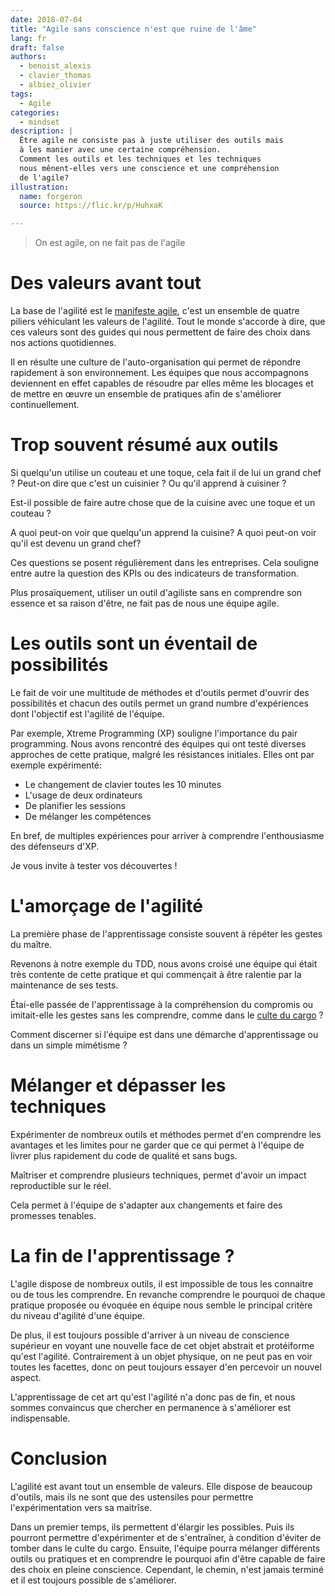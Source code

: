 ```yaml
---
date: 2018-07-04
title: "Agile sans conscience n'est que ruine de l'âme"
lang: fr
draft: false
authors:
  - benoist_alexis
  - clavier_thomas
  - albiez_olivier
tags:
  - Agile
categories:
  - mindset
description: |
  Être agile ne consiste pas à juste utiliser des outils mais
  à les manier avec une certaine compréhension.
  Comment les outils et les techniques et les techniques
  nous mênent-elles vers une conscience et une compréhension
  de l'agile?
illustration:
  name: forgeron
  source: https://flic.kr/p/HuhxaK

---
```


> On est agile, on ne fait pas de l'agile


# Des valeurs avant tout

La base de l'agilité est le [manifeste agile](http://agilemanifesto.org/iso/fr/manifesto.html),
c'est un ensemble de quatre piliers véhiculant les valeurs de l'agilité.
Tout le monde s'accorde à dire, que ces valeurs sont des guides
qui nous permettent de faire des choix dans nos actions quotidiennes.

Il en résulte une culture de l'auto-organisation qui permet de répondre
rapidement à son environnement.
Les équipes que nous accompagnons deviennent en effet capables de
résoudre par elles même les blocages et de mettre en
œuvre un ensemble de pratiques afin de s'améliorer continuellement.

# Trop souvent résumé aux outils

Si quelqu'un utilise un couteau et une toque,
cela fait il de lui un grand chef ? Peut-on dire que c'est un cuisinier ?
Ou qu'il apprend à cuisiner ?

Est-il possible de faire autre chose que de la cuisine avec une toque et un couteau ?

A quoi peut-on voir que quelqu'un apprend la cuisine?
A quoi peut-on voir qu'il est devenu un grand chef?

Ces questions se posent régulièrement dans les entreprises.
Cela souligne entre autre la question des KPIs ou des indicateurs de transformation.

Plus prosaïquement, utiliser un outil d'agiliste sans en comprendre son essence
et sa raison d'être, ne fait pas de nous une équipe agile.

# Les outils sont un éventail de possibilités

Le fait de voir une multitude de méthodes et d'outils permet d'ouvrir
des possibilités et chacun des outils permet un grand numbre d'expériences
dont l'objectif est l'agilité de l'équipe.

Par exemple, Xtreme Programming (XP) souligne l'importance du pair programming.
Nous avons rencontré des équipes qui ont testé diverses approches de cette
pratique, malgré les résistances initiales. Elles ont par exemple expérimenté:

 * Le changement de clavier toutes les 10 minutes
 * L'usage de deux ordinateurs
 * De planifier les sessions
 * De mélanger les compétences

En bref, de multiples expériences pour arriver à comprendre l'enthousiasme
des défenseurs d'XP.

Je vous invite à tester vos découvertes !

# L'amorçage de l'agilité

La première phase de l'apprentissage consiste souvent à répéter
les gestes du maître.

Revenons à notre exemple du TDD, nous avons croisé une
équipe qui était très contente de cette pratique et qui commençait
à être ralentie par la maintenance de ses tests.

Étai-elle passée de l'apprentissage à la compréhension du compromis
ou imitait-elle les gestes sans les comprendre,
comme dans le [culte du cargo](https://fr.wikipedia.org/wiki/Culte_du_cargo) ?

Comment discerner si l'équipe est dans une démarche d'apprentissage ou
dans un simple mimétisme ?

# Mélanger et dépasser les techniques

Expérimenter de nombreux outils et méthodes permet d'en comprendre
les avantages et les limites pour ne garder que ce qui
permet à l'équipe de livrer plus rapidement du code de qualité et sans bugs.

Maîtriser et comprendre plusieurs techniques, permet d'avoir un impact
reproductible sur le réel.

Cela permet à l'équipe de s'adapter aux changements et faire des
promesses tenables.

# La fin de l'apprentissage ?

L'agile dispose de nombreux outils, il est impossible de tous les connaitre ou de tous les comprendre.
En revanche comprendre le pourquoi de chaque pratique proposée ou évoquée en équipe nous semble le principal critère du niveau d'agilité d'une équipe.

De plus, il est toujours possible d'arriver à un niveau de conscience
supérieur en voyant une nouvelle face de cet objet abstrait et protéiforme qu'est l'agilité.
Contrairement à un objet physique, on ne peut pas en voir toutes les facettes, donc on
peut toujours essayer d'en percevoir un nouvel aspect.

L'apprentissage de cet art qu'est l'agilité n'a donc pas de fin, et nous sommes convaincus que chercher en permanence à s'améliorer est indispensable.

<!--
 Faire plus spécifique pour qui doit s'améliorer
 L'apprentissage de cet art qu'est l'agilité n'a donc pas de fin, et nous sommes convaincus de la nécessité que chacun cherche en permanence à s'améliorer.
-->

# Conclusion

L'agilité est avant tout un ensemble de valeurs.
Elle dispose de beaucoup d'outils, mais ils ne sont que
des ustensiles pour permettre l'expérimentation vers sa maitrîse.

Dans un premier temps, ils permettent d'élargir les possibles.
Puis ils pourront permettre d'expérimenter et de
s'entraîner, à condition d'éviter de tomber dans le culte du cargo.
Ensuite, l'équipe pourra mélanger différents outils ou pratiques et en comprendre le pourquoi afin d'être capable de faire des choix en pleine conscience.
Cependant, le chemin, n'est jamais terminé et il est toujours possible de s'améliorer.
